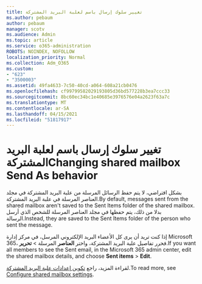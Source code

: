 ```yaml
---
title: تغيير سلوك إرسال باسم لعلبة البريد المشتركة
ms.author: pebaum
author: pebaum
manager: scotv
ms.audience: Admin
ms.topic: article
ms.service: o365-administration
ROBOTS: NOINDEX, NOFOLLOW
localization_priority: Normal
ms.collection: Adm_O365
ms.custom:
- "623"
- "3500003"
ms.assetid: 49fa4633-7c50-40cd-a064-608a21cb0476
ms.openlocfilehash: cf99799582029193805d36bd577228b3ea7ccc33
ms.sourcegitcommit: 8bc60ec34bc1e40685e3976576e04a2623f63a7c
ms.translationtype: MT
ms.contentlocale: ar-SA
ms.lasthandoff: 04/15/2021
ms.locfileid: "51817917"
---
```

# <a name="changing-shared-mailbox-send-as-behavior"></a><span data-ttu-id="3584c-102">تغيير سلوك إرسال باسم لعلبة البريد المشتركة</span><span class="sxs-lookup"><span data-stu-id="3584c-102">Changing shared mailbox Send As behavior</span></span>

<span data-ttu-id="3584c-103">بشكل افتراضي، لا يتم حفظ الرسائل المرسلة من علبة البريد المشتركة في مجلد العناصر المرسلة في علبة البريد المشتركة.</span><span class="sxs-lookup"><span data-stu-id="3584c-103">By default, messages sent from the shared mailbox aren't saved to the Sent Items folder of the shared mailbox.</span></span> <span data-ttu-id="3584c-104">بدلا من ذلك، يتم حفظها في مجلد العناصر المرسلة للشخص الذي أرسل الرسالة.</span><span class="sxs-lookup"><span data-stu-id="3584c-104">Instead, they are saved to the Sent Items folder of the person who sent the message.</span></span>
  
<span data-ttu-id="3584c-105">إذا كنت تريد أن يرى كل الأعضاء البريد الإلكتروني المرسل، في مركز إدارة Microsoft 365، فحرر تفاصيل علبة البريد المشتركة، واختر **العناصر** المرسلة \> **تحرير**.</span><span class="sxs-lookup"><span data-stu-id="3584c-105">If you want all members to see the Sent email, in the Microsoft 365 admin center, edit the shared mailbox details, and choose **Sent items** \> **Edit**.</span></span>
  
<span data-ttu-id="3584c-106">لقراءة المزيد، راجع [تكوين إعدادات علبة البريد المشتركة](https://docs.microsoft.com/microsoft-365/admin/email/configure-a-shared-mailbox#allow-everyone-to-see-the-sent-email-the-replies).</span><span class="sxs-lookup"><span data-stu-id="3584c-106">To read more, see [Configure shared mailbox settings](https://docs.microsoft.com/microsoft-365/admin/email/configure-a-shared-mailbox#allow-everyone-to-see-the-sent-email-the-replies).</span></span>
  